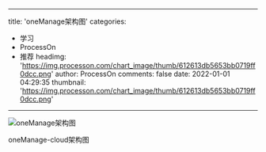 
---
title: 'oneManage架构图'
categories: 
 - 学习
 - ProcessOn
 - 推荐
headimg: 'https://img.processon.com/chart_image/thumb/612613db5653bb0719ff0dcc.png'
author: ProcessOn
comments: false
date: 2022-01-01 04:29:35
thumbnail: 'https://img.processon.com/chart_image/thumb/612613db5653bb0719ff0dcc.png'
---

<div>   
<img class="thumb" alt="oneManage架构图" src="https://img.processon.com/chart_image/thumb/612613db5653bb0719ff0dcc.png" referrerpolicy="no-referrer">
<p>oneManage-cloud架构图</p>  
</div>
            